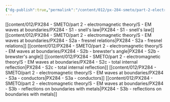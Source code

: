 ```yaml
---
{"dg-publish":true,"permalink":"/content/012/px-284-smeto/part-2-electromagnetic-theory/s-em-waves-at-boundaries/s-em-waves-at-boundaries/","noteIcon":"1","created":"2025-03-06T17:38:31.726+00:00","updated":"2025-03-14T07:05:54.216+00:00"}
---
```


[[content/012/PX284 - SMETO/part 2 - electromagnetic theory/S - EM waves at boundaries/PX284 - S1 - snell's law\|PX284 - S1 - snell's law]]
[[content/012/PX284 - SMETO/part 2 - electromagnetic theory/S - EM waves at boundaries/PX284 - S2a - fresnel relations\|PX284 - S2a - fresnel relations]]
[[content/012/PX284 - SMETO/part 2 - electromagnetic theory/S - EM waves at boundaries/PX284 - S2b - brewster's angle\|PX284 - S2b - brewster's angle]]
[[content/012/PX284 - SMETO/part 2 - electromagnetic theory/S - EM waves at boundaries/PX284 - S2c - total internal reflection\|PX284 - S2c - total internal reflection]]
[[content/012/PX284 - SMETO/part 2 - electromagnetic theory/S - EM waves at boundaries/PX284 - S3a - conductors\|PX284 - S3a - conductors]]
[[content/012/PX284 - SMETO/part 2 - electromagnetic theory/S - EM waves at boundaries/PX284 - S3b - reflections on boundaries with metals\|PX284 - S3b - reflections on boundaries with metals]]

